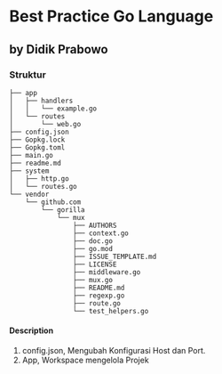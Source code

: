 # Best Practice Go Language
## by Didik Prabowo

### Struktur
```
├── app
│   ├── handlers
│   │   └── example.go
│   └── routes
│       └── web.go
├── config.json
├── Gopkg.lock
├── Gopkg.toml
├── main.go
├── readme.md
├── system
│   ├── http.go
│   └── routes.go
└── vendor
    └── github.com
        └── gorilla
            └── mux
                ├── AUTHORS
                ├── context.go
                ├── doc.go
                ├── go.mod
                ├── ISSUE_TEMPLATE.md
                ├── LICENSE
                ├── middleware.go
                ├── mux.go
                ├── README.md
                ├── regexp.go
                ├── route.go
                └── test_helpers.go
```
#### Description
1. config.json, Mengubah Konfigurasi Host dan Port.
2. App, Workspace mengelola Projek